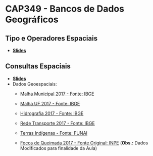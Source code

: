 # CAP349 - Bancos de Dados Geográficos

## Tipo e Operadores Espaciais

- **[Slides](https://github.com/gqueiroz/cap349/blob/master/2018/tipos-e-operadores-espaciais.pdf)**

## Consultas Espaciais

- **[Slides](https://github.com/gqueiroz/cap349/blob/master/2018/consultas-espaciais.pdf)**
- Dados Geoespaciais:
  - [Malha Municipal 2017 - Fonte: IBGE](http://servicodados.ibge.gov.br/Download/Download.ashx?u=geoftp.ibge.gov.br/organizacao_do_territorio/malhas_territoriais/malhas_municipais/municipio_2017/Brasil/BR/br_municipios.zip)<br>

  - [Malha UF 2017 - Fonte: IBGE](http://servicodados.ibge.gov.br/Download/Download.ashx?u=geoftp.ibge.gov.br/organizacao_do_territorio/malhas_territoriais/malhas_municipais/municipio_2017/Brasil/BR/br_unidades_da_federacao.zip)<br>

  - [Hidrografia 2017 - Fonte: IBGE](http://servicodados.ibge.gov.br/Download/Download.ashx?u=geoftp.ibge.gov.br/cartas_e_mapas/bases_cartograficas_continuas/bc250/versao2017/shapefile/Hidrografia_v2017.zip)<br>

  - [Rede Transporte 2017 - Fonte: IBGE](http://servicodados.ibge.gov.br/Download/Download.ashx?u=geoftp.ibge.gov.br/cartas_e_mapas/bases_cartograficas_continuas/bc250/versao2017/shapefile/Transporte_v2017.zip)<br>
  
  - [Terras Indígenas - Fonte: FUNAI](http://mapas2.funai.gov.br/portal_mapas/shapes/ti_sirgas.zip)<br>
  
  - [Focos de Queimada 2017 - Fonte Original: INPE](https://github.com/gqueiroz/cap394/blob/master/2018/class-02/dados/focos_2017.zip) (**Obs.:** Dados Modificados para finalidade da Aula)
  